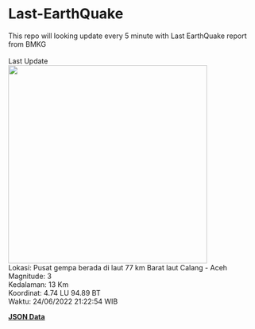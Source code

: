 # Last-EarthQuake
This repo will looking update every 5 minute with Last EarthQuake report from BMKG
<br>
<br>
Last Update
<br>
<img src="https://ews.bmkg.go.id/TEWS/data/20220624212254.mmi.jpg" width="400"/>
<br>
Lokasi: Pusat gempa berada di laut 77 km Barat laut Calang - Aceh <br>
Magnitude: 3 <br>
Kedalaman: 13 Km <br>
Koordinat: 4.74 LU 94.89 BT <br>
Waktu: 24/06/2022 21:22:54 WIB <br>

<a href="./data/data.json">**JSON Data**</a>
